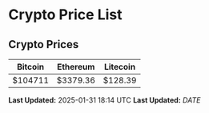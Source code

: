 # Crypto Price List

## Crypto Prices
| Bitcoin | Ethereum | Litecoin |
| ------- | -------- | -------- |
| $104711 | $3379.36 | $128.39 |
**Last Updated:** 2025-01-31 18:14 UTC
**Last Updated:** $DATE$
